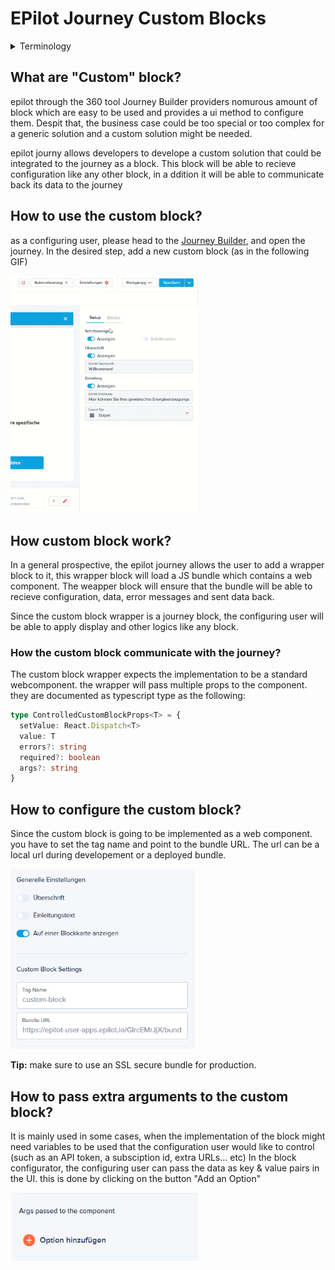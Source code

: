 # EPilot Journey Custom Blocks

<details>
  <summary>Terminology</summary>
  <p>
    <strong>Journey Builder:</strong> is a tool for building flexible journeys using the 360 epilot tool <a href="https://portal.epilot.cloud/app/entity/journey">Journey Builder</a>.
  </p>
  <p>
    <strong>The configuring user:</strong> is a user of epilot 360 that has access to the tool <a href="https://portal.epilot.cloud/app/entity/journey">Journey Builder</a>.
  </p>
</details>

## What are "Custom" block?
epilot through the 360 tool Journey Builder providers nomurous amount of block which are easy to be used and provides a ui method to configure them. Despit that, the business case could be too special or too complex for a generic solution and a custom solution might be needed.

epilot journy allows developers to develope a custom solution that could be integrated to the journey as a block. This block will be able to recieve configuration like any other block, in a ddition it will be able to communicate back its data to the journey

## How to use the custom block?
as a configuring user, please head to the [Journey Builder](https://portal.epilot.cloud/app/entity/journey), and open the journey.
In the desired step, add a new custom block (as in the following GIF)

<img src="./doc_assets/adding-custom-block.gif" width="300px" />

## How custom block work?
In a general prospective, the epilot journey allows the user to add a wrapper block to it, this wrapper block will load a JS bundle which contains a web component. The weapper block will ensure that the bundle will be able to recieve configuration, data, error messages and sent data back.

Since the custom block wrapper is a journey block, the configuring user will be able to apply display and other logics like any block.

### How the custom block communicate with the journey?
The custom block wrapper expects the implementation to be a standard webcomponent. the wrapper will pass multiple props to the component. they are documented as typescript type as the following:
```typescript
type ControlledCustomBlockProps<T> = {
  setValue: React.Dispatch<T>
  value: T
  errors?: string
  required?: boolean
  args?: string
}
```

## How to configure the custom block?

Since the custom block is going to be implemented as a web component. you have to set the tag name and point to the bundle URL. The url can be a local url during developement or a deployed bundle.

<img src="./doc_assets/config-custom-block.png" width="300px" />

**Tip:** make sure to use an SSL secure bundle for production.

## How to pass extra arguments to the custom block?
It is mainly used in some cases, when the implementation of the block might need variables to be used that the configuration user would like to control (such as an API token, a subsciption id, extra URLs... etc)
In the block configurator, the configuring user can pass the data as key & value pairs in the UI. this is done by clicking on the button "Add an Option"

<img src="./doc_assets/adding-args.png" width="300px" />